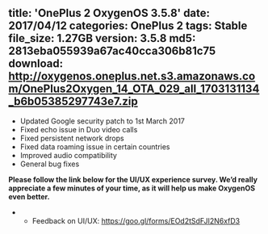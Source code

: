 title: 'OnePlus 2 OxygenOS 3.5.8' 
date: 2017/04/12
categories: OnePlus 2
tags: Stable
file_size: 1.27GB
version: 3.5.8
md5: 2813eba055939a67ac40cca306b81c75
download: http://oxygenos.oneplus.net.s3.amazonaws.com/OnePlus2Oxygen_14_OTA_029_all_1703131134_b6b05385297743e7.zip
---

* Updated Google security patch to 1st March 2017 
* Fixed echo issue in Duo video calls 
* Fixed persistent network drops 
* Fixed data roaming issue in certain countries 
* Improved audio compatibility  
* General bug fixes


**Please follow the link below for the UI/UX experience survey. We’d really appreciate a few minutes of your time, as it will help us make OxygenOS even better.**
* - Feedback on UI/UX: https://goo.gl/forms/EOd2tSdFJI2N6xfD3
